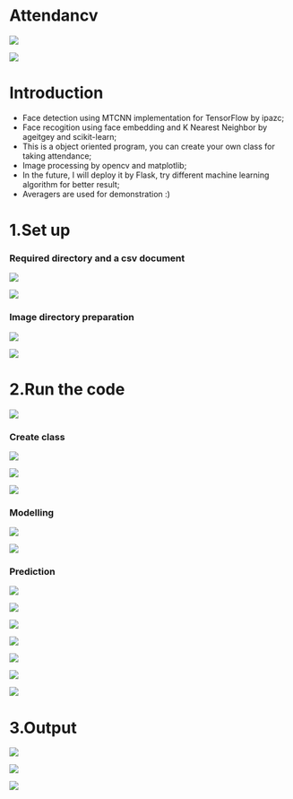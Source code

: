 # Attendancv

![](https://github.com/15077693d/Attendancv/blob/master/readme_img/2c.prediction.png?raw=true)

![](https://github.com/15077693d/Attendancv/blob/master/readme_img/3.result.png?raw=true)
# Introduction

- Face detection using MTCNN implementation for TensorFlow by ipazc;
- Face recogition using face embedding and K Nearest Neighbor by ageitgey and scikit-learn;
- This is a object oriented program, you can create your own class for taking attendance;
- Image processing by opencv and matplotlib;
- In the future, I will deploy it by Flask, try different machine learning algorithm for better result;
- Averagers are used for demonstration :)

# 1.Set up 
### Required directory and a csv document
![](https://github.com/15077693d/Attendancv/blob/master/readme_img/1.createdoc.png?raw=true)


![](https://github.com/15077693d/Attendancv/blob/master/readme_img/1.createtable.png?raw=true)

### Image directory preparation
![](https://github.com/15077693d/Attendancv/blob/master/readme_img/1.createindivdiual.png?raw=true)

![](https://github.com/15077693d/Attendancv/blob/master/readme_img/1.createclass.png?raw=true)

# 2.Run the code
![](https://github.com/15077693d/Attendancv/blob/master/readme_img/2.runcode.png?raw=true)

### Create class
![](https://github.com/15077693d/Attendancv/blob/master/readme_img/2a.detectindivdualface.png?raw=true)


![](https://github.com/15077693d/Attendancv/blob/master/readme_img/2a.save_annotated1.png?raw=true)


![](https://github.com/15077693d/Attendancv/blob/master/readme_img/2a.save_annotated2.png?raw=true)

### Modelling
![](https://github.com/15077693d/Attendancv/blob/master/readme_img/2b.create_dict_model_1.png?raw=true)


![](https://github.com/15077693d/Attendancv/blob/master/readme_img/2b.create_dict_model_2.png?raw=true)

### Prediction
![](https://github.com/15077693d/Attendancv/blob/master/readme_img/2c.prediction_annotation_1.png?raw=true)

![](https://github.com/15077693d/Attendancv/blob/master/readme_img/2c.prediction_annotation3.png?raw=true)

![](https://github.com/15077693d/Attendancv/blob/master/readme_img/2c.prediction_annotation2.png?raw=true)

![](https://github.com/15077693d/Attendancv/blob/master/readme_img/2c.prediction_annotation4.png?raw=true)

![](https://github.com/15077693d/Attendancv/blob/master/readme_img/2c.prediction_annotation5.png?raw=true)

![](https://github.com/15077693d/Attendancv/blob/master/readme_img/2c.prediction_annotation6.png?raw=true)

![](https://github.com/15077693d/Attendancv/blob/master/readme_img/2c.prediction.png?raw=true)

# 3.Output
![](https://github.com/15077693d/Attendancv/blob/master/readme_img/2d.prediction_model.png?raw=true)

![](https://github.com/15077693d/Attendancv/blob/master/readme_img/2d.prediction_table.png?raw=true)

![](https://github.com/15077693d/Attendancv/blob/master/readme_img/3.result.png?raw=true)

